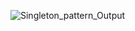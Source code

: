 
![Singleton_pattern_Output](https://github.com/user-attachments/assets/49ebed93-0b1e-4578-a8dc-854d83788232)
